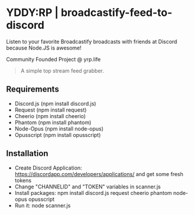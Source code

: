 # YDDY:RP | broadcastify-feed-to-discord

Listen to your favorite Broadcastify broadcasts with friends at Discord because Node.JS is awesome!

Community Founded Project @ yrp.life

> A simple top stream feed grabber.

## Requirements

* Discord.js (npm install discord.js)
* Request (npm install request)
* Cheerio (npm install cheerio)
* Phantom (npm install phantom)
* Node-Opus (npm install node-opus)
* Opusscript (npm install opusscript)

## Installation

* Create Discord Application: https://discordapp.com/developers/applications/ and get some fresh tokens
* Change "CHANNELID" and "TOKEN" variables in scanner.js
* Install packages: npm install discord.js request cheerio phantom node-opus opusscript
* Run it: node scanner.js
